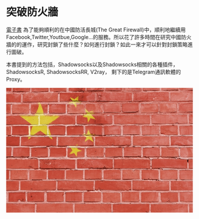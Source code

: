 # 突破防火牆
[電子書](https://awesome-doge.github.io/breaking-gfw-book/)
為了能夠順利的在中國防活長城(The Great Firewall)中，順利地繼續用Facebook,Twitter,Youtbue,Google...的服務。所以花了許多時間在研究中國防火牆的的運作，研究封鎖了些什麼？如何進行封鎖？如此一來才可以針對封鎖策略進行圖破。

本書提到的方法包括，Shadowsocks以及Shadowsocks相關的各種插件，ShadowsocksR, ShadowsocksRR, V2ray， 剩下的是Telegram通訊軟體的Proxy。

![](/image/PCGNueO.jpg)